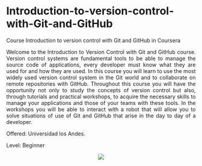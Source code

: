 # Introduction-to-version-control-with-Git-and-GitHub
Course Introduction to version control with Git and GitHub in Coursera

<p align="justify">
Welcome to the Introduction to Version Control with Git and GitHub course. Version control systems are fundamental tools to be able to manage the source code of applications, every developer must know what they are used for and how they are used. In this course you will learn to use the most widely used version control system in the Git world and to collaborate on remote repositories with GitHub.
Throughout this course you will have the opportunity not only to study the concepts of version control but also, through tutorials and practical workshops, to acquire the necessary skills to manage your applications and those of your teams with these tools. In the workshops you will be able to interact with a robot that will allow you to solve situations of use of Git and GitHub that arise in the day to day of a developer.
</p>
Offered: Universidad los Andes.

Level: Beginner

<p align="center">
<img src="https://user-images.githubusercontent.com/47467891/179334529-17ef8276-cc28-4f66-a080-d11fa908d1e8.png">
</p>


